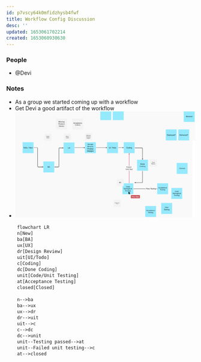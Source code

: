 ```yaml
---
id: p7vscy64k0mfidzhysb4fwf
title: Workflow Config Discussion
desc: ''
updated: 1653061702214
created: 1653060930630
---
```


### People
- @Devi

### Notes
- As a group we started coming up with a workflow
- Get Devi a good artifact of the workflow
- ![](/assets/images/2022-05-20-11-36-54.png)

```mermaid
    flowchart LR
    n[New]
    ba[BA]
    ux[UX]
    dr[Design Review]
    uit[UI/Todo]
    c[Coding]
    dc[Done Coding]
    unit[Code/Unit Testing]
    at[Acceptance Testing]
    closed[Closed]

    n-->ba
    ba-->ux 
    ux-->dr
    dr-->uit
    uit-->c
    c-->dc
    dc-->unit
    unit--Testing passed-->at
    unit--Failed unit testing-->c
    at-->closed

```